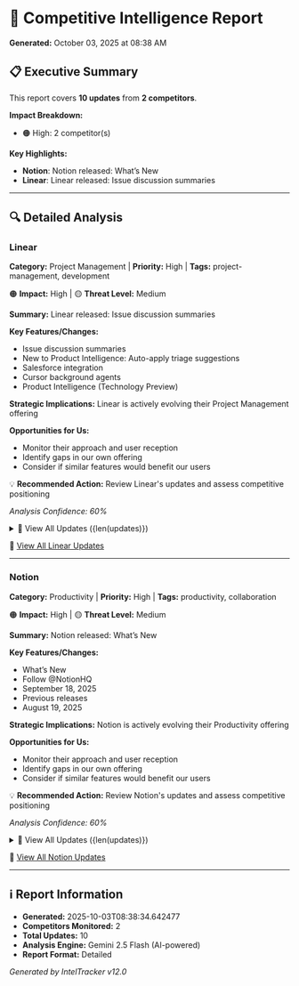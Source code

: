# 🎯 Competitive Intelligence Report

**Generated:** October 03, 2025 at 08:38 AM

## 📋 Executive Summary

This report covers **10 updates** from **2 competitors**.

**Impact Breakdown:**
- 🟠 High: 2 competitor(s)

**Key Highlights:**
- **Notion**: Notion released: What’s New
- **Linear**: Linear released: Issue discussion summaries

---

## 🔍 Detailed Analysis

### Linear

**Category:** Project Management | **Priority:** High | **Tags:** project-management, development

🟠 **Impact:** High | 🟡 **Threat Level:** Medium

**Summary:** Linear released: Issue discussion summaries

**Key Features/Changes:**
- Issue discussion summaries
- New to Product Intelligence: Auto-apply triage suggestions
- Salesforce integration
- Cursor background agents
- Product Intelligence (Technology Preview)

**Strategic Implications:** Linear is actively evolving their Project Management offering

**Opportunities for Us:**
- Monitor their approach and user reception
- Identify gaps in our own offering
- Consider if similar features would benefit our users

💡 **Recommended Action:** Review Linear's updates and assess competitive positioning

*Analysis Confidence: 60%*

<details>
<summary>📄 View All Updates ({len(updates)})</summary>

#### Update 1: Issue discussion summaries

*PT0S* | *Source: WEBSITE*

Discussion summaries now appear on issues with substantial activity. Read these summaries to understand what's happened in an issue without reading every comment. Summaries capture decisions, blockers, debates and their resolutions, and key people involved. When new comments are posted, summaries automatically regenerate to reflect changes. Citations point back to specific comments that support the summary's claims. Hover over a citation to view the source material and click through to read the original comment. Issue discussion summaries are available on Business and Enterpriseplans. Learn mo...

[View Source →](https://linear.app/changelog)

#### Update 2: New to Product Intelligence: Auto-apply triage suggestions

*PT0S* | *Source: WEBSITE*

Let Product Intelligence take the first pass at triage and automatically apply suggestions to issues. Set up rules to automatically accept suggestions for individual issue properties, or only for specific values. For example, you can configure triage suggestions to always apply the suggested team and assignee but only automatically apply specific labels likebug. Properties that have been automatically applied are clearly marked in the suggestions header. Hover over them to review the reasoning or to make changes. By letting Product Intelligence take the first pass, you can dramatically reduce ...

[View Source →](https://linear.app/changelog)

#### Update 3: Salesforce integration

*PT0S* | *Source: WEBSITE*

Linear'sSalesforce integrationconnects customer cases and account data from your CRM with product work in Linear. Escalate customer cases to the product team by creating Linear issues or linking existing ones — directly from Salesforce. Customer-facing teams can submit feature requests, share product feedback, and report bugs affecting existing customers or impacting new opportunities. Linear issue details are surfaced directly in Salesforce and updated in realtime. This lets you keep track of development progress, close the loop with customers when issues are completed, and engage prospects a...

[View Source →](https://linear.app/changelog)

#### Update 4: Cursor background agents

*PT0S* | *Source: WEBSITE*

Assign issues to Cursor and launch background agents from within Linear. You can now add Cursor as an agent in your workspace. The Cursor agent can work alongside your team to make code changes or answer questions. When an issue is delegated to Cursor, it will use the full issue context to create a plan and start working on an implementation. Engineers can fully delegate well-defined issues to Cursor without leaving Linear. Describe the task in plain language and Cursor will automatically create a branch, draft a PR, and notify you when the work is ready for review. If the code changes need fu...

[View Source →](https://linear.app/changelog)

#### Update 5: Product Intelligence (Technology Preview)

*PT0S* | *Source: WEBSITE*

Product Intelligence streamlines your product operations with AI assistance for routine, manual tasks. Today we are previewing the first of its capabilities: automating the overhead of triage intake. When activated, Product Intelligence examines all issues sent to Triage and does the tedious parts of the intake process for you. It will research past and existing issues for context, making informed suggestions on which team, projects, and assignee to route the new issue to. It also identifies related issues and likely duplicates. You can accept or dismiss the suggestions, or hover over them to ...

[View Source →](https://linear.app/changelog)

</details>

🔗 [View All Linear Updates](https://linear.app/changelog)

---

### Notion

**Category:** Productivity | **Priority:** High | **Tags:** productivity, collaboration

🟠 **Impact:** High | 🟡 **Threat Level:** Medium

**Summary:** Notion released: What’s New

**Key Features/Changes:**
- What’s New
- Follow @NotionHQ
- September 18, 2025
- Previous releases
- August 19, 2025

**Strategic Implications:** Notion is actively evolving their Productivity offering

**Opportunities for Us:**
- Monitor their approach and user reception
- Identify gaps in our own offering
- Consider if similar features would benefit our users

💡 **Recommended Action:** Review Notion's updates and assess competitive positioning

*Analysis Confidence: 60%*

<details>
<summary>📄 View All Updates ({len(updates)})</summary>

#### Update 1: What’s New

*Source: WEBSITE*

[View Source →](https://www.notion.so/releases)

#### Update 2: Follow @NotionHQ

*Source: WEBSITE*

[View Source →](https://www.notion.so/releases)

#### Update 3: September 18, 2025

*September 18, 2025* | *Source: WEBSITE*

Notion 3.0 is here! We’ve rebuilt Notion AI from the ground up as Agents. Now, anything you can do in Notion, your Agent can do for you. It’s the most advanced knowledge work agent in the world. It’s capable of over 20 minutes of multi‑step actions with a state‑of‑the‑art memory system (using Notion pages and databases). With Notion 1.0 and 2.0, we gave you the tools to do your work in one place. With 3.0, you get Agents that do the work for you, so you can reclaim time and focus on building your life’s work. So how is this different from what Notion AI already does? Think of it as a complete ...

[View Source →](https://www.notion.so/releases)

#### Update 4: Previous releases

*August 19, 2025* | *Source: WEBSITE*

Notion 2.53 It’s here: Offline mode Notion is now available in Indonesian, Thai, and Vietnamese. Notion 2.52: Everything is database Notion 2.50: Meet Notion Mail Notion 2.49: Page verification, Notion Forms with conditional logic, and more! Notion 2.48: Set up Notion in one click, Calendar updates, and more. 2.47: More automations, answers from GitHub, and easy Calendar scheduling

[View Source →](https://www.notion.so/releases)

#### Update 5: August 19, 2025

*August 19, 2025* | *Source: WEBSITE*

Notion 2.53 It’s here: Offline mode

[View Source →](https://www.notion.so/releases)

</details>

🔗 [View All Notion Updates](https://www.notion.so/releases/rss)

---

## ℹ️ Report Information

- **Generated:** 2025-10-03T08:38:34.642477
- **Competitors Monitored:** 2
- **Total Updates:** 10
- **Analysis Engine:** Gemini 2.5 Flash (AI-powered)
- **Report Format:** Detailed

*Generated by IntelTracker v12.0*

